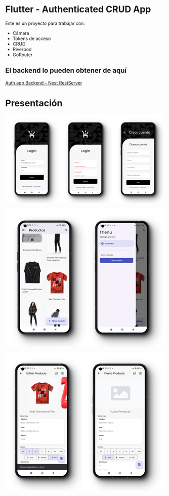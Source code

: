 # Flutter - Authenticated CRUD App

Este es un proyecto para trabajar con:

* Cámara
* Tokens de acceso
* CRUD
* Riverpod
* GoRouter


## El backend lo pueden obtener de aquí

[Auth app Backend - Nest RestServer](https://hub.docker.com/repository/docker/klerith/flutter-backend-teslo-shop/general)

# Presentación
![Pagina Home](https://github.com/ZitelliDZ/flutter-auth-crud/blob/main/presentacion/1.png?raw=true)

![Pagina Home](https://github.com/ZitelliDZ/flutter-auth-crud/blob/main/presentacion/2.png?raw=true)

![Pagina Home](https://github.com/ZitelliDZ/flutter-auth-crud/blob/main/presentacion/3.png?raw=true)

